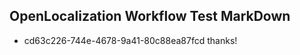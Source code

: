 ## OpenLocalization Workflow Test MarkDown
* cd63c226-744e-4678-9a41-80c88ea87fcd 
thanks!<!--HONumber=Mar16_HO4-->
